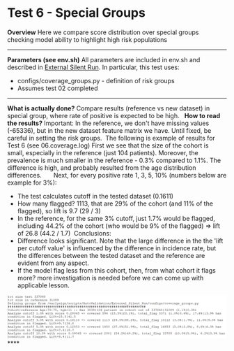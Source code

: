 # Test 6 - Special Groups

**Overview**
Here we compare score distribution over special groups checking model ability to highlight high risk populations  
****
**Parameters (see env.sh)**
All parameters are included in env.sh and described in [External Silent Run](http://confluence:8090/display/WIK/External+Silent+Run).
In particular, this test uses:
- configs/coverage_groups.py - definition of risk groups
- Assumes test 02 completed
****
**What is actually done?**
Compare results (reference vs new dataset) in special group, where rate of positive is expected to be high.
 
**How to read the results?**
Important: In the reference, we don't have missing values (-65336), but in the new dataset feature matrix we have. Until fixed, be careful in setting the risk groups. 
The following is example of results for Test 6 (see 06.coverage.log)
First we see that the size of the cohort is small, especially in the reference (just 104 patients). Moreover, the prevalence is much smaller in the reference - 0.3% compared to 1.1%. The difference is high, and probably resulted from the age distribution differences.      
Next, for every positive rate 1, 3, 5, 10% (numbers below are example for 3%):
- The test calculates cutoff in the tested dataset (0.1611)
- How many flagged? 1113, that are 29% of the cohort (and 11% of the flagged), so lift is 9.7 (29 / 3)
- In the reference, for the same 3% cutoff, just 1.7% would be flagged, including 44.2% of the cohort (who would be 9% of the flagged) => lift of 26.8 (44.2 / 1.7) 
Conclusions:
- Difference looks significant. Note that the large difference in the the 'lift per cutoff value' is influenced by the difference in incidence rate, but the differences between the tested dataset and the reference are evident from any aspect.
- If the model flag less from this cohort, then, from what cohort it flags more? more investigation is needed before we can come up with applicable lesson.
<img src="/attachments/13926516/13926518.png"/>
****
 
